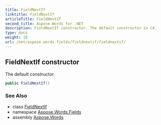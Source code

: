 ```yaml
---
title: FieldNextIf
linktitle: FieldNextIf
articleTitle: FieldNextIf
second_title: Aspose.Words for .NET
description: FieldNextIf constructor. The default constructor in C#.
type: docs
weight: 10
url: /net/aspose.words.fields/fieldnextif/fieldnextif/
---
```

## FieldNextIf constructor

The default constructor.

```csharp
public FieldNextIf()
```

### See Also

* class [FieldNextIf](../)
* namespace [Aspose.Words.Fields](../../fieldnextif/)
* assembly [Aspose.Words](../../../)

